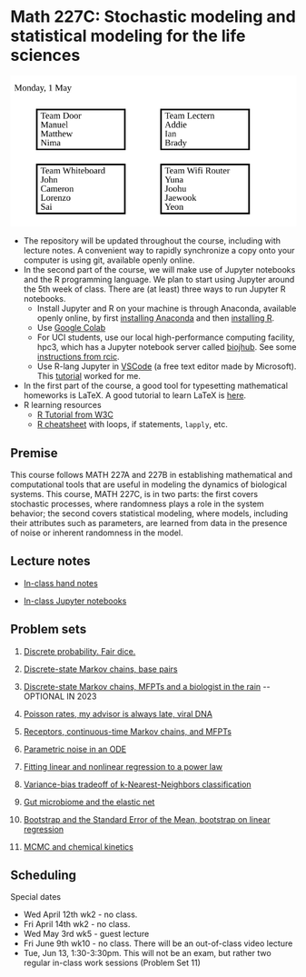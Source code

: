 # Math 227C: Stochastic modeling and statistical modeling for the life sciences

![Teams for today](./teams_M227C.svg)

* The repository will be updated throughout the course, including with lecture notes. A convenient way to rapidly synchronize a copy onto your computer is using git, available openly online.
* In the second part of the course, we will make use of Jupyter notebooks and the R programming language. We plan to start using Jupyter around the 5th week of class. There are (at least) three ways to run Jupyter R notebooks. 
  - Install Jupyter and R on your machine is through Anaconda, available openly online, by first [installing Anaconda](https://www.anaconda.com/distribution/) and then [installing R](https://docs.anaconda.com/free/anaconda/packages/using-r-language/). 
  - Use [Google Colab](https://colab.research.google.com/)
  - For UCI students, use our local high-performance computing facility, hpc3, which has a Jupyter notebook server called [biojhub](https://hpc3.rcic.uci.edu/biojhub3/hub). See some [instructions from rcic](https://rcic.uci.edu/hpc3/examples.html).  
  - Use R-lang Jupyter in [VSCode](https://code.visualstudio.com/) (a free text editor made by Microsoft). This [tutorial](https://www.practicaldatascience.org/html/jupyter_r_notebooks.html) worked for me. 
* In the first part of the course, a good tool for typesetting mathematical homeworks is LaTeX. A good tutorial to learn LaTeX is [here](https://www.overleaf.com/learn/latex/Tutorials).
* R learning resources
  - [R Tutorial from W3C](https://www.w3schools.com/r/)
  - [R cheatsheet](https://iqss.github.io/dss-workshops/R/Rintro/base-r-cheat-sheet.pdf) with loops, if statements, `lapply`, etc. 

## Premise

This course follows MATH 227A and 227B in establishing mathematical and computational tools that are useful in modeling the dynamics of biological systems. This course, MATH 227C, is in two parts: the first covers stochastic processes, where randomness plays a role in the system behavior; the second covers statistical modeling, where models, including their attributes such as parameters, are learned from data in the presence of noise or inherent randomness in the model.

## Lecture notes

* [In-class hand notes](LectureNotes)

* [In-class Jupyter notebooks](LectureNotebooks)

## Problem sets

1. [Discrete probability. Fair dice.](ProblemSets_PartI/Math227C20Sp_P1.pdf)

2. [Discrete-state Markov chains, base pairs](ProblemSets_PartI/Math227C20Sp_P2.pdf)

3. [Discrete-state Markov chains, MFPTs and a biologist in the rain](ProblemSets_PartI/Math227C20Sp_P3.pdf) -- OPTIONAL IN 2023

4. [Poisson rates, my advisor is always late, viral DNA](ProblemSets_PartI/Math227C20Sp_P4.pdf)

5. [Receptors, continuous-time Markov chains, and MFPTs](ProblemSets_PartI/Math227C20Sp_P5.pdf)

6. [Parametric noise in an ODE](ProblemSets_PartI/Math227C20Sp_P6.pdf)

7. [Fitting linear and nonlinear regression to a power law](ProblemSets_PartII/Math227C20Sp_P07_PowerLaws.ipynb)

8. [Variance-bias tradeoff of k-Nearest-Neighbors classification](ProblemSets_PartII/Math227C20Sp_P08_kNN.ipynb)

9. [Gut microbiome and the elastic net](ProblemSets_PartII/Math227C20Sp_P09_ElasticNet.ipynb)

10. [Bootstrap and the Standard Error of the Mean, bootstrap on linear regression](ProblemSets_PartII/Math227C20Sp_P10_Bootstrap.ipynb)

11. [MCMC and chemical kinetics](ProblemSets_PartII/Math227C20Sp_P11_MCMC.ipynb)

## Scheduling


Special dates

- Wed April 12th wk2 - no class.
- Fri April 14th wk2 - no class.
- Wed May 3rd wk5 - guest lecture
- Fri June 9th wk10 - no class. There will be an out-of-class video lecture
- Tue, Jun 13, 1:30-3:30pm. This will not be an exam, but rather two regular in-class work sessions (Problem Set 11)

